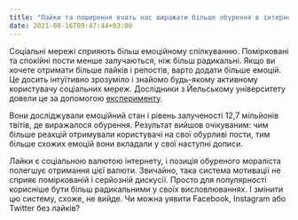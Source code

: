 ```yaml
---
title: "Лайки та поширення вчать нас виражати більше обурення в інтернеті"
date: 2021-08-16T09:47:44+03:00
---
```


Соціальні мережі сприяють більш емоційному спілкуванню. Помірковані та спокійні пости менше залучаються, ніж більш радикальні. Якщо ви хочете отримати більше лайків і репостів, варто додати більше емоцій. Це досить інтуїтивно зрозуміло і знайомо будь-якому активному користувачу соціальних мереж. Дослідники з Йельському університету довели це за допомогою [експерименту](https://news.yale.edu/2021/08/13/likes-and-shares-teach-people-express-more-outrage-online).

Вони досліджували емоційний стан і рівень залученості 12,7 мільйонів твітів, де виражалося обурення. Результат вийшов очікуваним: чим більше реакцій отримували користувачі на свої обурливі пости, тим більше схожих емоцій вони вкладали у свої наступні дописи.

Лайки є соціальною валютою інтернету, і позиція обуреного мораліста полегшує отримання цієї валюти. Звичайно, така система мотивації не сприяє поміркованій і серйозній дискусії. Просто для популярності корисніше бути більш радикальними у своїх висловлюваннях. І змінити цю систему, схоже, не вийде. Чи можна уявити Facebook, Instagram або Twitter без лайків?
